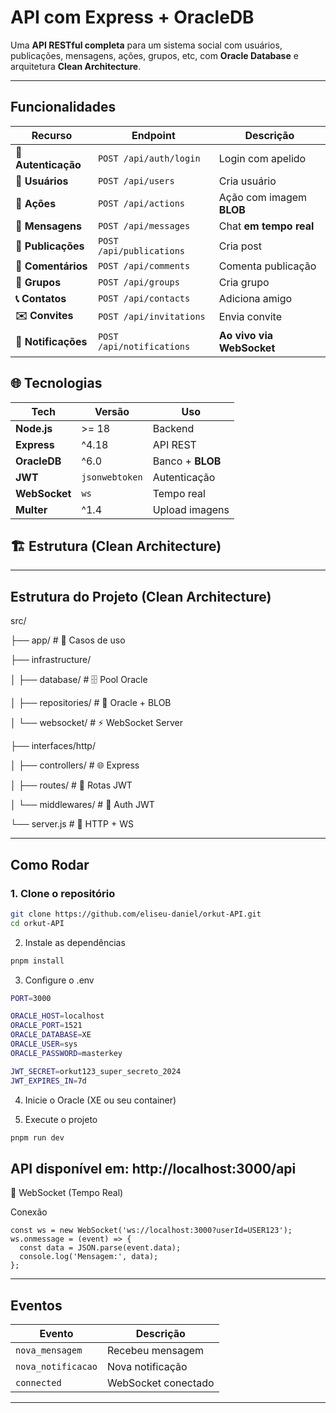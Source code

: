 # API com Express + OracleDB

Uma **API RESTful completa** para um sistema social com usuários, publicações, mensagens, ações, grupos, etc, com **Oracle Database** e arquitetura **Clean Architecture**.

---

## Funcionalidades

| Recurso | Endpoint | Descrição |
|--------|----------|----------|
| **🔐 Autenticação** | `POST /api/auth/login` | Login com apelido |
| **👥 Usuários** | `POST /api/users` | Cria usuário |
| **🎯 Ações** | `POST /api/actions` | Ação com imagem **BLOB** |
| **💬 Mensagens** | `POST /api/messages` | Chat **em tempo real** |
| **📝 Publicações** | `POST /api/publications` | Cria post |
| **💭 Comentários** | `POST /api/comments` | Comenta publicação |
| **👥 Grupos** | `POST /api/groups` | Cria grupo |
| **📞 Contatos** | `POST /api/contacts` | Adiciona amigo |
| **✉️ Convites** | `POST /api/invitations` | Envia convite |
| **🔔 Notificações** | `POST /api/notifications` | **Ao vivo via WebSocket** |

## 🌐 Tecnologias

| Tech | Versão | Uso |
|------|--------|-----|
| **Node.js** | >= 18 | Backend |
| **Express** | ^4.18 | API REST |
| **OracleDB** | ^6.0 | Banco + **BLOB** |
| **JWT** | `jsonwebtoken` | Autenticação |
| **WebSocket** | `ws` | Tempo real |
| **Multer** | ^1.4 | Upload imagens |


## 🏗️ Estrutura (Clean Architecture)

---

## Estrutura do Projeto (Clean Architecture)
src/

├── app/                     # 🎯 Casos de uso

├── infrastructure/

│   ├── database/            # 🗄️ Pool Oracle

│   ├── repositories/        # 💾 Oracle + BLOB

│   └── websocket/           # ⚡ WebSocket Server

├── interfaces/http/

│   ├── controllers/         # 🌐 Express

│   ├── routes/              # 📍 Rotas JWT

│   └── middlewares/         # 🔐 Auth JWT

└── server.js                # 🚀 HTTP + WS


---

## Como Rodar

### 1. Clone o repositório
```bash
git clone https://github.com/eliseu-daniel/orkut-API.git
cd orkut-API
```
2. Instale as dependências
```bash
pnpm install
```

3. Configure o .env
```bash
PORT=3000

ORACLE_HOST=localhost
ORACLE_PORT=1521
ORACLE_DATABASE=XE
ORACLE_USER=sys
ORACLE_PASSWORD=masterkey

JWT_SECRET=orkut123_super_secreto_2024
JWT_EXPIRES_IN=7d
```

4. Inicie o Oracle (XE ou seu container)

5. Execute o projeto
```bash
pnpm run dev
```
API disponível em: http://localhost:3000/api
---
💬 WebSocket (Tempo Real)

Conexão
```
const ws = new WebSocket('ws://localhost:3000?userId=USER123');
ws.onmessage = (event) => {
  const data = JSON.parse(event.data);
  console.log('Mensagem:', data);
};
```
---
Eventos
---
|Evento|Descrição|
|------|---------|
|`nova_mensagem` | Recebeu mensagem|
|`nova_notificacao` | Nova notificação|
|`connected` | WebSocket conectado|
---
